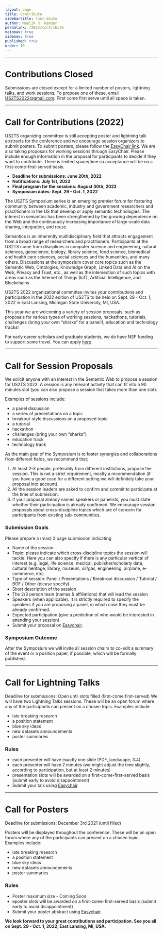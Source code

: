 ```yaml
---
layout: page
title: Contribute
sidebartitle: Contribute
author: Maulik R. Kamdar
permalink: /2022/contribute
mainnav: true
sidenav: true
published: true
order: 10
---
```


----------------------------------------------------------------
# Contributions Closed

Submissions are closed except for a limited number of posters, lightning talks, and work sessions. To propose one of these, email [US2TS2022@gmail.com](mailto:US2TS2022@gmail.com). First come first serve until all space is taken.

----------------------------------------------------------------

# Call for Contributions (2022)

US2TS organizing committee is still accepting poster and lightning talk abstracts for the conference and we encourage session organizers to submit posters. To submit posters, please follow the <a href="https://easychair.org/conferences/?conf=us2ts0" target="_blank">EasyChair link</a>. We are also taking proposals for working sessions through EasyChair. Please include enough information in the proposal for participants to decide if they want to contribute. There is limited space/time so acceptance will be on a first-come-first-served basis.

- **Deadline for submissions: June 20th, 2022**
- **Notifications: July 1st, 2022**
- **Final program for the sessions: August 30th, 2022**
- **Symposium dates: Sept. 29 - Oct. 1, 2022**

The US2TS Symposium series is an emerging premier forum for fostering community between academic, industry and government researchers and practitioners in the US that develop or apply semantic technologies. The interest in semantics has been strengthened by the growing dependence on the Web and the continuously increasing importance of large-scale data sharing, integration, and reuse.

Semantics is an inherently multidisciplinary field that attracts engagement from a broad range of researchers and practitioners. Participants at the US2TS come from disciplines in computer science and engineering, natural sciences, geoscience, biology, library science, food science, biomedical and health care sciences, social sciences and the humanities, and many others. Discussions at the symposium cover core topics such as the Semantic Web, Ontologies, Knowledge Graph, Linked Data and AI on the Web, Privacy and Trust, etc., as well as the intersection of such topics with areas such as the Internet of Things (IoT), Artificial Intelligence, and Blockchains.

US2TS 2022 organizational committee invites your contributions and participation in the 2022 edition of US2TS to be held on Sept. 29 - Oct. 1, 2022 in East Lansing, Michigan State University, MI, USA.

This year we are welcoming a variety of session proposals, such as proposals for various types of working sessions, hackathons, tutorials, challenges (bring your own “sharks” for a panel!), education and technology tracks!

For early career scholars and graduate students, we do have NSF funding to support some travel. You can apply [here](https://docs.google.com/forms/d/e/1FAIpQLSf_1kP5TenhOKAmW1M1-ZQMtCjeeSvToGi8L9l-NcSJW_bumg/viewform?usp=pp_url).

----------------------------------------------------------------

# Call for Session Proposals

We solicit anyone with an interest in the Semantic Web to propose a session for US2TS 2022. A session is any relevant activity that can fit into a 90 minutes slot (you can also propose a session that takes more than one slot).

Examples of sessions include:
- a panel discussion
- a series of presentations on a topic
- breakout-style discussions on a proposed topic
- a tutorial
- hackathon
- challenges (bring your own “sharks”)
- education track
- technology track

As the main goal of the Symposium is to foster synergies and collaborations from different fields, we recommend that:
1. At least 2-3 people, preferably from different institutions, propose the session. This is not a strict requirement, mostly a recommendation (if you have a good case for a different setting we will definitely take your proposal into account).
2. All the session leaders are asked to confirm and commit to participate at the time of submission.
3. If your proposal already names speakers or panelists, you must state whether their participation is already confirmed. We encourage session proposals about cross-discipline topics which are of concern for participants from existing sub-communities.

### **Submission Goals**

Please prepare a (max) 2 page submission indicating:

- Name of the session
- Topic: please indicate which cross-discipline topics the session will tackle. Here you can also specify if there is any particular vertical of interest (e.g. legal, life science, medical, publisher/scholarly data, cultural heritage, library, museum, oil/gas, engineering, airplane, e-commerce, etc)
- Type of session: Panel / Presentations / Break-out discussion / Tutorial / BOF / Other (please specify)
- Short description of the session
- The 2/3 person team (names & affiliations) that will lead the session
- Speakers (when applicable). It is strictly required to specify the speakers if you are proposing a panel, in which case they must be already confirmed.
- Expected participation (give a prediction of who would be interested in attending your session)
- Submit your proposal on <a href="https://easychair.org/conferences/?conf=us2ts0" target="_blank">Easychair</a>.

### **Symposium Outcome**

After the Symposium we will invite all session chairs to co-edit a summary of the event or a position paper, if possible, which will be formally published.

----------------------------------------------------------------

# Call for Lightning Talks

Deadline for submissions: Open until slots filled (first-come first-served)
We will have two Lightning Talks sessions. These will be an open forum where any of the participants can present on a chosen topic. Examples include:
- late breaking research
- a position statement
- blue sky ideas
- new datasets announcements
- poster summaries

### **Rules**
- each presenter will have exactly one slide (PDF, landscape, 3:4)
- each presenter will have 2 minutes (we might adjust the time slightly, according to participation, but at least 2 minutes)
- presentation slots will be awarded on a first-come-first-served basis (submit early to avoid disappointment)
- Submit your talk using <a href="https://easychair.org/conferences/?conf=us2ts0" target="_blank">Easychair</a>.

----------------------------------------------------------------

# Call for Posters

Deadline for submissions: December 3rd 2021 (until filled)

Posters will be displayed throughout the conference. These will be an open forum where any of the participants can present on a chosen topic. Examples include:
- late breaking research
- a position statement
- blue sky ideas
- new datasets announcements
- poster summaries

### **Rules**
- Poster maximum size - Coming Soon
- eposter slots will be awarded on a first-come-first-served basis (submit early to avoid disappointment)
- Submit your poster abstract using <a href="https://easychair.org/conferences/?conf=us2ts0" target="_blank">Easychair</a>.

**We look forward to your great contributions and participation. See you all on Sept. 29 - Oct. 1, 2022, East Lansing, MI, USA.**
